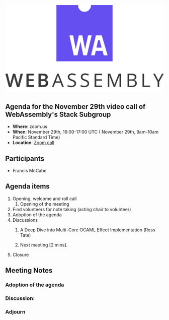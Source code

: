 ![WebAssembly logo](/images/WebAssembly.png)

## Agenda for the November 29th video call of WebAssembly's Stack Subgroup

- **Where**: zoom.us
- **When**:  November 29th, 16:00-17:00 UTC ( November 29th, 9am-10am Pacific Standard Time)
- **Location**: [Zoom call](https://zoom.us/j/91846860726?pwd=NVVNVmpvRVVFQkZTVzZ1dTFEcXgrdz09)


## Participants
- Francis McCabe



## Agenda items

1. Opening, welcome and roll call
    1. Opening of the meeting
1. Find volunteers for note taking (acting chair to volunteer)
1. Adoption of the agenda
1. Discussions
   1. A Deep Dive into Multi-Core OCAML Effect Implementation (Ross Tate)

   2. Next meeting [2 mins].
1. Closure

## Meeting Notes


### Adoption of the agenda

### Discussion:

### Adjourn
